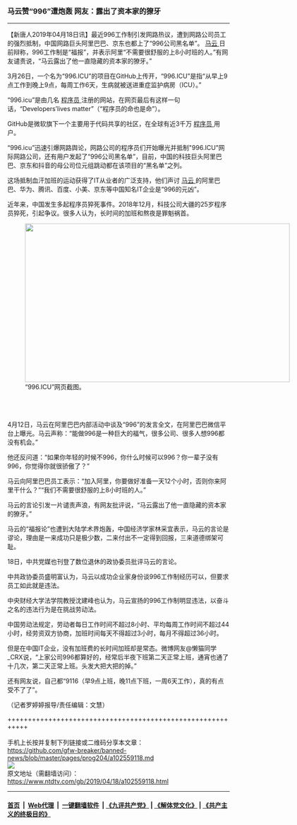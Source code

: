 ### 马云赞“996”遭炮轰 网友：露出了资本家的獠牙
------------------------

<div class="post_content" itemprop="articleBody">
 <p>
  【新唐人2019年04月18日讯】最近996工作制引发网路热议，遭到网路公司员工的强烈抵制，中国网路巨头阿里巴巴、京东也都上了“996公司黑名单”。
  <a href="https://www.ntdtv.com/gb/马云.htm">
   马云
  </a>
  日前辩称，996工作制是“福报”，并表示阿里“不需要很舒服的上8小时班的人。”有网友谴责说，“马云露出了他一直隐藏的资本家的獠牙。”
 </p>
 <p>
  3月26日，一个名为“996.ICU”的项目在GitHub上传开，“996.ICU”是指“从早上9点工作到晚上9点，每周工作6天，生病就被送进重症监护病房（ICU）。”
 </p>
 <p>
  “996.icu”是由几名
  <a href="https://www.ntdtv.com/gb/程序员.htm">
   程序员
  </a>
  注册的网站，在网页最后有这样一句话，“Developers’lives matter”（“程序员的命也是命”）。
 </p>
 <p>
  GitHub是微软旗下一个主要用于代码共享的社区，在全球有近3千万
  <a href="https://www.ntdtv.com/gb/程序员.htm">
   程序员
  </a>
  用户。
 </p>
 <p>
  “996.icu”迅速引爆网路舆论，网路公司的程序员们开始曝光并抵制"996.ICU"网际网路公司，还有用户发起了“996公司黑名单”，目前，中国的科技巨头阿里巴巴、京东和抖音的母公司位元组跳动都在该项目的“黑名单”之列。
 </p>
 <p>
  这场抵制血汗加班的运动获得了IT从业者的广泛支持，他们声讨
  <a href="https://www.ntdtv.com/gb/马云.htm">
   马云
  </a>
  的阿里巴巴、华为、腾讯、百度、小美、京东等中国知名IT企业是“996的元凶”。
 </p>
 <p>
  近年来，中国发生多起程序员猝死事件。2018年12月，科技公司大疆的25岁程序员猝死，引起争议。很多人认为，长时间的加班和熬夜是罪魁祸首。
  <br/>
  <figure class="wp-caption alignnone" id="attachment_102559126" style="width: 600px">
   <img alt="" class="size-medium wp-image-102559126" height="359" src="https://www.ntdtv.com/assets/uploads/2019/04/1-57-600x359.png" width="600">
    <br/><figcaption class="wp-caption-text">
     “996.ICU”网页截图。
    </figcaption><br/>
   </img>
  </figure><br/>
  <br/>
  4月12日，马云在阿里巴巴内部活动中谈及“996”的发言全文，在阿里巴巴微信平台上曝光。马云声称：“能做996是一种巨大的福气，很多公司、很多人想996都没有机会。”
 </p>
 <p>
  他还反问道：“如果你年轻的时候不996，你什么时候可以996？你一辈子没有996，你觉得你就很骄傲了？”
 </p>
 <p>
  马云向阿里巴巴员工表示：“加入阿里，你要做好准备一天12个小时，否则你来阿里干什么？”“我们不需要很舒服的上8小时班的人。”
 </p>
 <p>
  马云的言论引发一片谴责声浪，有网友批评说，“马云露出了他一直隐藏的资本家的獠牙。”
 </p>
 <p>
  马云的“福报论”也遭到大陆学术界炮轰，中国经济学家林采宜表示，马云的言论是谬论，理由是一来成功只是极少数，二来付出不一定得到回报，三来道德绑架可耻。
 </p>
 <p>
  18日，中共党媒也刊登了数位退休的政协委员批评马云的言论。
 </p>
 <p>
  中共政协委员盛明富认为，马云以成功企业家身份谈996工作制经历可以，但要求员工如此就是违法。
 </p>
 <p>
  中央财经大学法学院教授沈建峰也认为，马云宣扬的996工作制明显违法，以奋斗之名的违法行为是在挑战劳动法。
 </p>
 <p>
  中国劳动法规定，劳动者每日工作时间不超过8小时、平均每周工作时间不超过44小时，经劳资双方协商，加班时间每天不得超过3小时，每月不得超过36小时。
 </p>
 <p>
  但是在中国IT企业，没有加班费的长时间加班却是常态。微博网友@懒猫同学_CRX说，“上家公司996都算好的，经常后半夜下班第二天正常上班，通宵也通了十几次，第二天正常上班。头发大把大把的掉。”
 </p>
 <p>
  还有网友说，自己都“9116（早9点上班，晚11点下班，一周6天工作），真的有点受不了了”。
 </p>
 <p>
  （记者罗婷婷报导/责任编辑：文慧）
 </p>
 <div class="single_ad">
 </div>
</div>

+++++++++++++++++++++++++++++++++++++++++++++++++++++++++++<br/><br/>
手机上长按并复制下列链接或二维码分享本文章：<br/>
https://github.com/gfw-breaker/banned-news/blob/master/pages/prog204/a102559118.md <br/>
<a href='https://github.com/gfw-breaker/banned-news/blob/master/pages/prog204/a102559118.md'><img src='https://github.com/gfw-breaker/banned-news/blob/master/pages/prog204/a102559118.md.png'/></a> <br/>
原文地址（需翻墙访问）：https://www.ntdtv.com/gb/2019/04/18/a102559118.html


------------------------
#### [首页](https://github.com/gfw-breaker/banned-news/blob/master/README.md) &nbsp;|&nbsp; [Web代理](https://github.com/labour-camp/helloworld) &nbsp;|&nbsp; [一键翻墙软件](https://github.com/gfw-breaker/nogfw/blob/master/README.md) &nbsp;| [《九评共产党》](https://github.com/gfw-breaker/9ping.md/blob/master/README.md#九评之一评共产党是什么) | [《解体党文化》](https://github.com/gfw-breaker/jtdwh.md/blob/master/README.md) | [《共产主义的终极目的》](https://github.com/gfw-breaker/gczydzjmd.md/blob/master/README.md)


